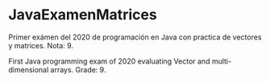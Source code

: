 # JavaExamenMatrices

Primer exámen del 2020 de programación en Java con practica de vectores y matrices.
Nota: 9.

First Java programming exam of 2020 evaluating Vector and multi-dimensional arrays.
Grade: 9.
